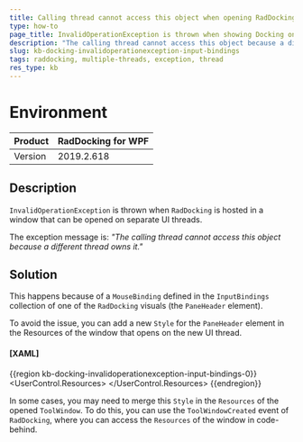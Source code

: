```yaml
---
title: Calling thread cannot access this object when opening RadDocking on another UI thread
type: how-to
page_title: InvalidOperationException is thrown when showing Docking on separate thread.
description: "The calling thread cannot access this object because a different thread owns it, when RadDocking is started on a new UI thread."
slug: kb-docking-invalidoperationexception-input-bindings
tags: raddocking, multiple-threads, exception, thread
res_type: kb
---
```


# Environment
| Product | RadDocking for WPF |
| ------- | ----------------- |
| Version | 2019.2.618       |

## Description

`InvalidOperationException` is thrown when `RadDocking` is hosted in a window that can be opened on separate UI threads. 

The exception message is: *"The calling thread cannot access this object because a different thread owns it."*

## Solution

This happens because of a `MouseBinding` defined in the `InputBindings` collection of one of the `RadDocking` visuals (the `PaneHeader` element).

To avoid the issue, you can add a new `Style` for the `PaneHeader` element in the Resources of the window that opens on the new UI thread.

#### __[XAML]__
{{region kb-docking-invalidoperationexception-input-bindings-0}}
	<UserControl.Resources>
		<!--If you use NoXaml dlls please add BasedOn="{StaticResource PaneHeaderStyle}" to the Style object. For example: -->
		<!--<Style TargetType="telerik:PaneHeader" BasedOn="{StaticResource PaneHeaderStyle}" >-->
		<Style TargetType="telerik:PaneHeader">
			<Setter Property="telerik:InputBindingsManager.InputBindings">
				<Setter.Value>
					<InputBindingCollection>
						<MouseBinding Command="telerikDocking:RadDockingCommands.PaneHeaderMenuOpen">
							<MouseBinding.Gesture>
								<MouseGesture MouseAction="RightClick" />
							</MouseBinding.Gesture>
						</MouseBinding>
					</InputBindingCollection>
				</Setter.Value>
			</Setter>
		</Style>
	</UserControl.Resources>
{{endregion}}

In some cases, you may need to merge this `Style` in the `Resources` of the opened `ToolWindow`. To do this, you can use the `ToolWindowCreated` event of `RadDocking`, where you can access the `Resources` of the window in code-behind.

